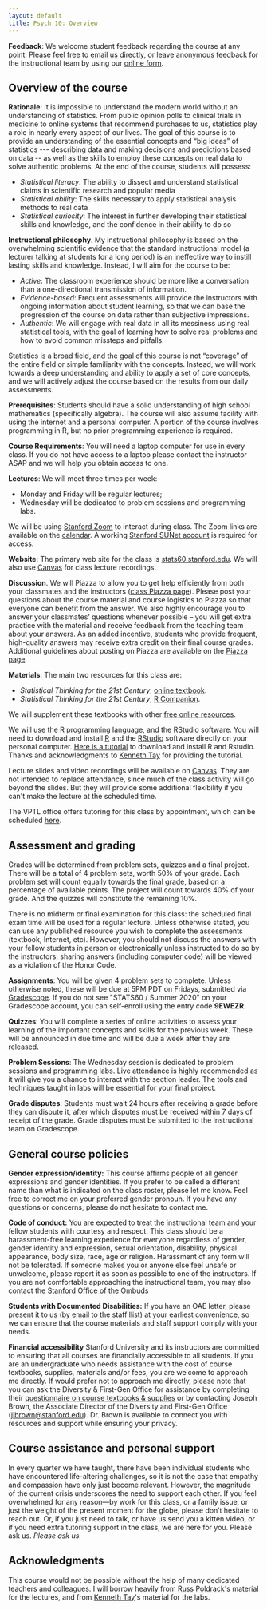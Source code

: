 ```yaml
---
layout: default
title: Psych 10: Overview
---
```


**Feedback**: We welcome student feedback regarding the course at any point.  Please feel free to [email us](mailto:stats60-sum1920-staff@lists.stanford.edu?subject=feedback)
directly, or leave anonymous feedback for the instructional team by using our [online form](https://forms.gle/LAQCWW2FWFVjNGt2A).

## Overview of the course

**Rationale**: It is impossible to understand the modern world without an understanding of statistics.  From public opinion polls to clinical trials in medicine to online systems that recommend purchases to us, statistics play a role in nearly every aspect of our lives. The goal of this course is to provide an understanding of the essential concepts and “big ideas” of statistics --- describing data and making decisions and predictions based on data -- as well as the skills to employ these concepts on real data to solve authentic problems. At the end of the course, students will possess:
- *Statistical literacy*: The ability to dissect and understand statistical claims in scientific research and popular media
- *Statistical ability*: The skills necessary to apply statistical analysis methods to real data
- *Statistical curiosity*: The interest in further developing their statistical skills and knowledge, and the confidence in their ability to do so

**Instructional philosophy**.  My instructional philosophy is based on the overwhelming scientific evidence that the standard instructional model  (a lecturer talking at students for a long period) is an ineffective way to instill lasting skills and knowledge.  Instead, I will aim for the course to be:
- *Active*: The classroom experience should be more like a conversation than a one-directional transmission of information.
- *Evidence-based*: Frequent assessments will provide the instructors with ongoing information about student learning, so that we can base the progression of the course on data rather than subjective impressions.
- *Authentic*: We will engage with real data in all its messiness using real statistical tools, with the goal of learning how to solve real problems and how to avoid common missteps and pitfalls.

Statistics is a broad field, and the goal of this course is not “coverage” of the entire field or simple familiarity with the concepts. Instead, we will work towards a deep understanding and ability to apply a set of core concepts, and we will actively adjust the course based on the results from our daily assessments.

**Prerequisites**: Students should have a solid understanding of high school mathematics (specifically algebra).  The course will also assume facility with using the internet and a personal computer. A portion of the course involves programming in R, but no prior programming experience is required.

**Course Requirements**:  You will need a laptop computer for use in every class.  If you do not have access to a laptop please contact the instructor ASAP and we will help you obtain access to one.

**Lectures**: We will meet three times per week:
- Monday and Friday will be regular lectures;
- Wednesday will be dedicated to problem sessions and programming labs.

We will be using [Stanford Zoom](https://uit.stanford.edu/service/zoom) to interact during class. The Zoom links are available on the [calendar](../calendar/). A working [Stanford SUNet account](https://accounts.stanford.edu/) is required for access. 

**Website**: The primary web site for the class is [stats60.stanford.edu](http://stats60.stanford.edu). We will also use [Canvas](https://canvas.stanford.edu) for class lecture recordings.

**Discussion**.  We will Piazza to allow you to get help efficiently from both your classmates and the instructors ([class Piazza page](https://piazza.com/stanford/summer2020/stats60psych10stats160)). Please post your questions about the course material and course logistics to Piazza so that everyone can benefit from the answer. We also highly encourage you to answer your classmates’ questions whenever possible – you will get extra practice with the material and receive feedback from the teaching team about your answers. As an added incentive, students who provide frequent, high-quality answers may receive extra credit on their final course grades. Additional guidelines about posting on Piazza are available on the [Piazza page](https://piazza.com/product/overview).

**Materials**: 
The main two resources for this class are:
- *Statistical Thinking for the 21st Century*, [online textbook](https://statsthinking21.github.io/statsthinking21-core-site/).
- *Statistical Thinking for the 21st Century*, [R Companion](https://statsthinking21.github.io/statsthinking21-R-site/).

We will supplement these textbooks with other [free online resources](../resources/).

We will use the R programming language, and the RStudio software. You will need to download and install [R](https://www.r-project.org/) and the [RStudio](https://rstudio.com/products/rstudio/download/#download) software directly on your personal computer. [Here is a tutorial](https://drive.google.com/drive/folders/1EPZQOahz-dYfdzajMtk5HpPNGV9rXg-K?usp=sharing) to download and install R and Rstudio. Thanks and acknowledgments to [Kenneth Tay](https://kjytay.github.io/) for providing the tutorial.

Lecture slides and video recordings will be available on [Canvas](https://canvas.stanford.edu). They are not intended to replace attendance, since much of the class activity will go beyond the slides. But they will provide some additional flexibility if you can't make the lecture at the scheduled time.

The VPTL office offers tutoring for this class by appointment, which can be scheduled [here](https://learningconnection.stanford.edu/appointments-and-drop-schedule).

## Assessment and grading

Grades will be determined from problem sets, quizzes and a final project. There will be a total of 4 problem sets, worth 50% of your grade. Each problem set will count equally towards the final grade, based on a percentage of available points. The project will count towards 40% of your grade. And the quizzes will constitute the remaining 10%. 


There is no midterm or final examination for this class: the scheduled final exam time will be used for a regular lecture.
Unless otherwise stated, you can use any published resource you wish to complete the assessments (textbook, Internet, etc).  However, you should not discuss the answers with your fellow students in person or electronically unless instructed to do so by the instructors; sharing answers (including computer code) will be viewed as a violation of the Honor Code.


**Assignments**: You will be given 4 problem sets to complete.  Unless otherwise noted, these will be due at 5PM PDT on Fridays, submitted via [Gradescope](https://www.gradescope.com/). If you do not see "STATS60 / Summer 2020" on your Gradescope account, you can self-enroll using the entry code **9EWEZR**.

**Quizzes**:  You will complete a series of online activities to assess your learning of the important concepts and skills for the previous week. These will be announced in due time and will be due a week after they are released.

**Problem Sessions**: The Wednesday session is dedicated to problem sessions and programming labs. Live attendance is highly recommended as it will give you a chance to interact with the section leader. The tools and techniques taught in labs will be essential for your final project.

**Grade disputes**:  Students must wait 24 hours after receiving a grade before they can dispute it, after which disputes must be received within 7 days of receipt of the grade. Grade disputes must be submitted to the instructional team on Gradescope.

## General course policies

**Gender expression/identity:**
This course affirms people of all gender expressions and gender identities. If you prefer to be called a different name than what is indicated on the class roster, please let me know. Feel free to correct me on your preferred gender pronoun. If you have any questions or concerns, please do not hesitate to contact me.

**Code of conduct:**
You are expected to treat the instructional team and your fellow students with courtesy and respect.
This class should be a harassment-free learning experience for everyone regardless of gender, gender identity and expression, sexual orientation, disability, physical appearance, body size, race, age or religion. Harassment of any form will not be tolerated.
If someone makes you or anyone else feel unsafe or unwelcome, please report it as soon as possible to one of the instructors. If you are not comfortable approaching the instructional team, you may also contact the [Stanford Office of the Ombuds](https://ombuds.stanford.edu/)

**Students with Documented Disabilities:**
If you have an OAE letter, please present it to us (by email to the staff llist) at your earliest convenience, so we can ensure that the course materials and staff support comply with your needs. 

**Financial accessibility**
Stanford University and its instructors are committed to ensuring that all courses are financially accessible to all students. If you are an undergraduate who needs assistance with the cost of course textbooks, supplies, materials and/or fees, you are welcome to approach me directly. If would prefer not to approach me directly, please note that you can ask the Diversity & First-Gen Office for assistance by completing their [questionnaire on course textbooks & supplies](http://tinyurl.com/jpqbarn) or by contacting Joseph Brown, the Associate Director of the Diversity and First-Gen Office (jlbrown@stanford.edu). Dr. Brown is available to connect you with resources and support while ensuring your privacy.

## Course assistance and personal support

In every quarter we have taught, there have been individual students who have encountered life-altering challenges, so it is not the case that empathy and compassion have only just become relevant. However, the magnitude of the current crisis underscores the need to support each other. If you feel overwhelmed for any reason—by work for this class, or a family issue, or just the weight of the present moment for the globe, please don’t hesitate to reach out. Or, if you just need to talk, or have us send you a kitten video, or if you need extra tutoring support in the class, we are here for you. Please ask us. *Please ask us.* 

## Acknowledgments

This course would not be possible without the help of many dedicated teachers and colleagues. I will borrow heavily from [Russ Poldrack](poldracklab.stanford.edu)'s material for the lectures, and from [Kenneth Tay](kjytay.github.io)'s material for the labs.
